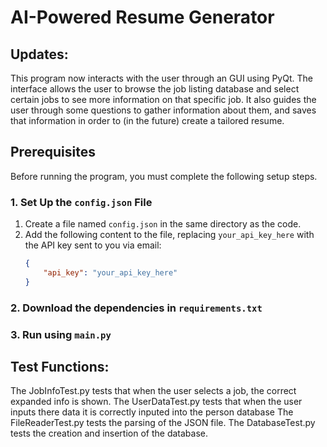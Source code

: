 # AI-Powered Resume Generator

## Updates:
This program now interacts with the user through an GUI using PyQt. The interface allows the user to browse the job listing
database and select certain jobs to see more information on that specific job. It also guides the user through some questions
to gather information about them, and saves that information in order to (in the future) create a tailored resume.

## Prerequisites
Before running the program, you must complete the following setup steps.

### 1. Set Up the `config.json` File
1. Create a file named `config.json` in the same directory as the code.
2. Add the following content to the file, replacing `your_api_key_here` with the API key sent to you via email:
   ```json
   {
       "api_key": "your_api_key_here"
   }
   ```
### 2. Download the dependencies in `requirements.txt`

### 3. Run using `main.py`


## Test Functions:
The JobInfoTest.py tests that when the user selects a job, the correct expanded info is shown.
The UserDataTest.py tests that when the user inputs there data it is correctly inputed into the person database
The FileReaderTest.py tests the parsing of the JSON file.
The DatabaseTest.py tests the creation and insertion of the database.

